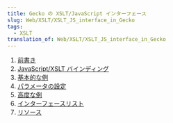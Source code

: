 ```yaml
---
title: Gecko の XSLT/JavaScript インターフェース
slug: Web/XSLT/XSLT_JS_interface_in_Gecko
tags:
  - XSLT
translation_of: Web/XSLT/XSLT_JS_interface_in_Gecko
---
```

<ol>
 <li><a href="/ja/docs/The_XSLT_JavaScript_Interface_in_Gecko/Introduction">前書き</a></li>
 <li><a href="/ja/docs/The_XSLT_JavaScript_Interface_in_Gecko/JavaScript_XSLT_Bindings">JavaScript/XSLT バインディング</a></li>
 <li><a href="/ja/docs/The_XSLT_JavaScript_Interface_in_Gecko/Basic_Example">基本的な例</a></li>
 <li><a href="/ja/docs/The_XSLT_JavaScript_Interface_in_Gecko/Setting_Parameters" title="The_XSLT//JavaScript_Interface_in_Gecko/Setting_Parameters">パラメータの設定</a></li>
 <li><a href="/ja/docs/The_XSLT_JavaScript_Interface_in_Gecko/Advanced_Example">高度な例</a></li>
 <li><a href="/ja/docs/The_XSLT_JavaScript_Interface_in_Gecko/Interface_List" title="The_XSLT//JavaScript_Interface_in_Gecko/Interface_List">インターフェースリスト</a></li>
 <li><a href="/ja/docs/Web/XSLT/Transforming_XML_with_XSLT/Resources" title="The_XSLT//JavaScript_Interface_in_Gecko/Resources">リソース</a></li>
</ol>
